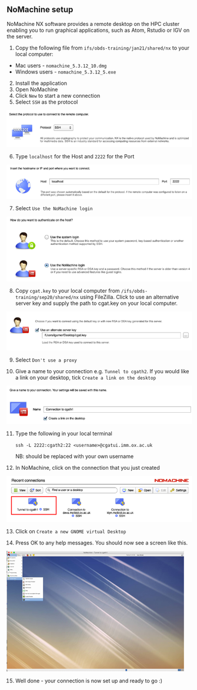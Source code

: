 ## NoMachine setup
NoMachine NX software provides a remote desktop on the HPC cluster enabling you to run graphical applications, such as Atom, Rstudio or IGV on the server. 

1. Copy the following file from `ifs/obds-training/jan21/shared/nx` to your local computer:
  * Mac users - `nomachine_5.3.12_10.dmg`
  * Windows users - `nomachine_5.3.12_5.exe`
2. Install the application
3. Open NoMachine
4. Click `New` to start a new connection
5. Select `SSH` as the protocol

![SSH protocol](img/nomachine_ssh.png)

6. Type `localhost` for the Host and `2222` for the Port

![Host](/img/nomachine_localhost.png)

7. Select `Use the NoMachine login`

![Login](/img/nomachine_login.png)

8. Copy `cgat.key` to your local computer from `/ifs/obds-training/sep20/shared/nx` using FileZilla. Click to use an alternative server key and supply the path to cgat.key on your local computer.

![Key](/img/nomachine_cgatkey.png)

9. Select `Don't use a proxy`

10. Give a name to your connection e.g. `Tunnel to cgath2`. If you would like a link on your desktop, tick `Create a link on the desktop`

![Name](/img/nomachine_connectionname.png)

11. Type the following in your local terminal

    `ssh -L 2222:cgath2:22 <username>@cgatui.imm.ox.ac.uk`

    NB: <username> should be replaced with your own username

12. In NoMachine, click on the connection that you just created

![Connection](/img/nomachine_connectionicon.png)

13. Click on `Create a new GNOME virtual Desktop`

14. Press OK to any help messages. You should now see a screen like this.

![NoMachine Desktop](/img/nomachine_desktop.png)

15. Well done - your connection is now set up and ready to go :)
